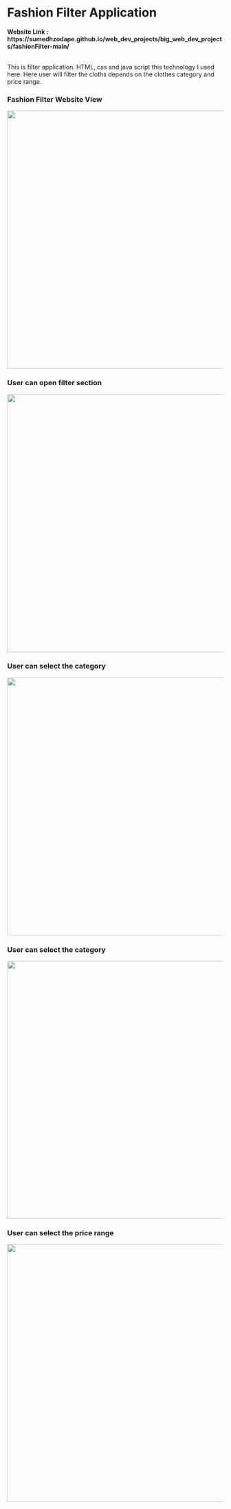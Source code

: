 <h1>Fashion Filter Application</h1>
<strong>Website Link : https://sumedhzodape.github.io/web_dev_projects/big_web_dev_projects/fashionFilter-main/</strong>
<br>
<br>
<p>This is filter application. HTML, css and java script this technology I used here. Here user will filter the cloths depends on the clothes category and price range.</p>

<h3>Fashion Filter Website View</h3>
<img src="https://sumedhzodape.github.io/web_dev_projects/big_web_dev_projects/fashionFilter-main//project-images/filter1.png" width="600px" height="auto" />

<h3>User can open filter section</h3>
<img src="https://sumedhzodape.github.io/web_dev_projects/big_web_dev_projects/fashionFilter-main//project-images/filter2.png" width="600px" height="auto" />

<h3>User can select the category</h3>
<img src="https://sumedhzodape.github.io/web_dev_projects/big_web_dev_projects/fashionFilter-main//project-images/filter3.png" width="600px" height="auto" />

<h3>User can select the category</h3>
<img src="https://sumedhzodape.github.io/web_dev_projects/big_web_dev_projects/fashionFilter-main//project-images/filter4.png" width="600px" height="auto" />

<h3>User can select the price range</h3>
<img src="https://sumedhzodape.github.io/web_dev_projects/big_web_dev_projects/fashionFilter-main//project-images/filter5.png" width="600px" height="auto" />
